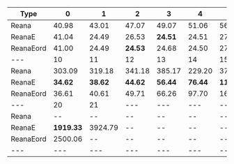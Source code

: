 | Type | 0 | 1 | 2 | 3 | 4 | 5 | 6 | 7 | 8 | 9 |
|---|---|---|---|---|---|---|---|---|---|---|
| Reana | 40.98 | 43.01 | 47.07 | 49.07 | 51.06 | 56.88 | 63.05 | 79.05 | 111.05 | 179.04 |
| ReanaE | 41.04 | 24.49 | 26.53 | **24.51** | 24.51 | 27.22 | 28.31 | 30.62 | 30.62 | 32.62 |
| ReanaEord | 41.00 | 24.49 | **24.53** | 24.68 | 24.50 | 27.21 | 28.50 | 30.42 | **30.60** | 32.61 |
| --- | 10 | 11 | 12 | 13 | 14 | 15 | 16 | 17 | 18 | 19 |
| Reana | 303.09 | 319.18 | 341.18 | 385.17 | 229.20 | 379.19 | **152.72** | 626.79 | 1909.54 | 4092.06 |
| ReanaE | **34.62** | **38.62** | **44.62** | **56.44** | **76.44** | **118.44** | 200.62 | **382.81** | **431.67** | **941.86** |
| ReanaEord | 36.61 | 40.61 | 49.71 | 66.26 | 97.70 | 160.62 | 292.62 | 561.35 | 591.37 | 1238.97 |
| --- | 20 | 21 | --- | --- | --- | --- | --- | --- | --- | --- |
| Reana | -- | -- | -- | -- | -- | -- | -- | -- | -- | -- |
| ReanaE | **1919.33** | 3924.79 | -- | -- | -- | -- | -- | -- | -- | -- |
| ReanaEord | 2500.06 | -- | -- | -- | -- | -- | -- | -- | -- | -- |
|---|---|---|---|---|---|---|---|---|---|---|
